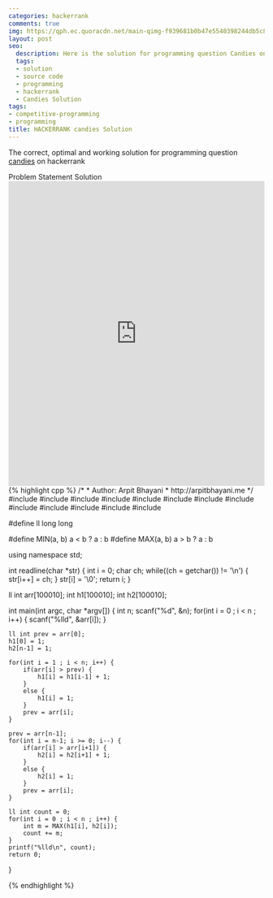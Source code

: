 ```yaml
---
categories: hackerrank
comments: true
img: https://qph.ec.quoracdn.net/main-qimg-f939681b0b47e5540398244db5c8966f?convert_to_webp=true
layout: post
seo:
  description: Here is the solution for programming question Candies on hackerrank
  tags:
  - solution
  - source code
  - programming
  - hackerrank
  - Candies Solution
tags:
- competitive-programming
- programming
title: HACKERRANK candies Solution
---
```

The correct, optimal and working solution for programming question [candies](https://www.hackerrank.com/challenges/candies) on hackerrank

<div class="ui secondary pointing large menu">
  <a class="grey item" data-tab="problem-statement">
    Problem Statement
  </a>
  <a class="active item grey" data-tab="solution">
    Solution
  </a>
</div>
<div class="ui bottom attached tab" data-tab="problem-statement">
    <iframe src="https://www.hackerrank.com/challenges/candies" width="100%" height="600px" style="overflow: scroll; border: none;"></iframe>
</div>
<div class="ui bottom attached active tab" data-tab="solution">
{% highlight cpp %}
/*
 *  Author: Arpit Bhayani
 *  http://arpitbhayani.me
 */
#include <cmath>
#include <cstdio>
#include <cstdlib>
#include <climits>
#include <deque>
#include <iostream>
#include <list>
#include <limits>
#include <map>
#include <queue>
#include <set>
#include <stack>
#include <vector>

#define ll long long

#define MIN(a, b) a < b ? a : b
#define MAX(a, b) a > b ? a : b

using namespace std;

int readline(char *str) {
    int i = 0;
    char ch;
    while((ch = getchar()) != '\n') {
        str[i++] = ch;
    }
    str[i] = '\0';
    return i;
}

ll int arr[100010];
int h1[100010];
int h2[100010];

int main(int argc, char *argv[]) {
    int n;
    scanf("%d", &n);
    for(int i = 0 ; i < n ; i++) {
        scanf("%lld", &arr[i]);
    }

    ll int prev = arr[0];
    h1[0] = 1;
    h2[n-1] = 1;

    for(int i = 1 ; i < n; i++) {
        if(arr[i] > prev) {
            h1[i] = h1[i-1] + 1;
        }
        else {
            h1[i] = 1;
        }
        prev = arr[i];
    }

    prev = arr[n-1];
    for(int i = n-1; i >= 0; i--) {
        if(arr[i] > arr[i+1]) {
            h2[i] = h2[i+1] + 1;
        }
        else {
            h2[i] = 1;
        }
        prev = arr[i];
    }

    ll int count = 0;
    for(int i = 0 ; i < n ; i++) {
        int m = MAX(h1[i], h2[i]);
        count += m;
    }
    printf("%lld\n", count);
    return 0;
}

{% endhighlight %}
</div>
